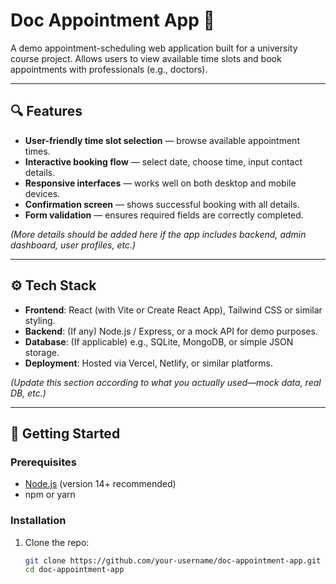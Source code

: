 # Doc Appointment App 🎯

A demo appointment-scheduling web application built for a university course project. Allows users to view available time slots and book appointments with professionals (e.g., doctors).

---

## 🔍 Features

- **User-friendly time slot selection** — browse available appointment times.
- **Interactive booking flow** — select date, choose time, input contact details.
- **Responsive interfaces** — works well on both desktop and mobile devices.
- **Confirmation screen** — shows successful booking with all details.
- **Form validation** — ensures required fields are correctly completed.

*(More details should be added here if the app includes backend, admin dashboard, user profiles, etc.)*

---

## ⚙️ Tech Stack

- **Frontend**: React (with Vite or Create React App), Tailwind CSS or similar styling.
- **Backend**: (If any) Node.js / Express, or a mock API for demo purposes.
- **Database**: (If applicable) e.g., SQLite, MongoDB, or simple JSON storage.
- **Deployment**: Hosted via Vercel, Netlify, or similar platforms.

*(Update this section according to what you actually used—mock data, real DB, etc.)*

---

## 🚀 Getting Started

### Prerequisites

- [Node.js](https://nodejs.org) (version 14+ recommended)
- npm or yarn

### Installation

1. Clone the repo:

   ```bash
   git clone https://github.com/your-username/doc-appointment-app.git
   cd doc-appointment-app
